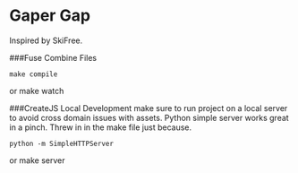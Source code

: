 Gaper Gap
=======
Inspired by SkiFree.

###Fuse
Combine Files

    make compile
or
    make watch

###CreateJS Local Development
make sure to run project on a local server to avoid cross domain issues with assets. Python simple server works great in a pinch. Threw in in the make file just because.

    python -m SimpleHTTPServer
or
    make server